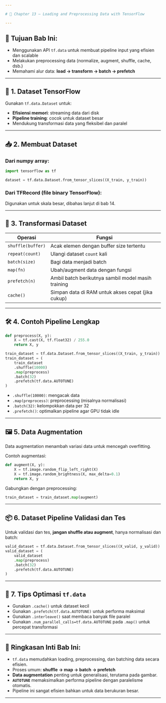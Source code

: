 ```yaml
---

# 📘 Chapter 13 – Loading and Preprocessing Data with TensorFlow

---
```


## 🎯 Tujuan Bab Ini:

* Menggunakan API `tf.data` untuk membuat pipeline input yang efisien dan scalable
* Melakukan preprocessing data (normalize, augment, shuffle, cache, dsb.)
* Memahami alur data: **load → transform → batch → prefetch**

---

## 🔢 1. Dataset TensorFlow

Gunakan `tf.data.Dataset` untuk:

* **Efisiensi memori**: streaming data dari disk
* **Pipeline training**: cocok untuk dataset besar
* Mendukung transformasi data yang fleksibel dan paralel

---

## 📥 2. Membuat Dataset

### Dari numpy array:

```python
import tensorflow as tf

dataset = tf.data.Dataset.from_tensor_slices((X_train, y_train))
```

### Dari TFRecord (file binary TensorFlow):

Digunakan untuk skala besar, dibahas lanjut di bab 14.

---

## 🔄 3. Transformasi Dataset

| Operasi           | Fungsi                                             |
| ----------------- | -------------------------------------------------- |
| `shuffle(buffer)` | Acak elemen dengan buffer size tertentu            |
| `repeat(count)`   | Ulangi dataset `count` kali                        |
| `batch(size)`     | Bagi data menjadi batch                            |
| `map(fn)`         | Ubah/augment data dengan fungsi                    |
| `prefetch(n)`     | Ambil batch berikutnya sambil model masih training |
| `cache()`         | Simpan data di RAM untuk akses cepat (jika cukup)  |

---

## 🛠️ 4. Contoh Pipeline Lengkap

```python
def preprocess(X, y):
    X = tf.cast(X, tf.float32) / 255.0
    return X, y

train_dataset = tf.data.Dataset.from_tensor_slices((X_train, y_train))
train_dataset = (
    train_dataset
    .shuffle(10000)
    .map(preprocess)
    .batch(32)
    .prefetch(tf.data.AUTOTUNE)
)
```

* `.shuffle(10000)`: mengacak data
* `.map(preprocess)`: preprocessing (misalnya normalisasi)
* `.batch(32)`: kelompokkan data per 32
* `.prefetch()`: optimalkan pipeline agar GPU tidak idle

---

## 🖼️ 5. Data Augmentation

Data augmentation menambah variasi data untuk mencegah overfitting.

Contoh augmentasi:

```python
def augment(X, y):
    X = tf.image.random_flip_left_right(X)
    X = tf.image.random_brightness(X, max_delta=0.1)
    return X, y
```

Gabungkan dengan preprocessing:

```python
train_dataset = train_dataset.map(augment)
```

---

## 📦 6. Dataset Pipeline Validasi dan Tes

Untuk validasi dan tes, **jangan shuffle atau augment**, hanya normalisasi dan batch:

```python
valid_dataset = tf.data.Dataset.from_tensor_slices((X_valid, y_valid))
valid_dataset = (
    valid_dataset
    .map(preprocess)
    .batch(32)
    .prefetch(tf.data.AUTOTUNE)
)
```

---

## 🧠 7. Tips Optimasi `tf.data`

* Gunakan `.cache()` untuk dataset kecil
* Gunakan `.prefetch(tf.data.AUTOTUNE)` untuk performa maksimal
* Gunakan `.interleave()` saat membaca banyak file paralel
* Gunakan `.num_parallel_calls=tf.data.AUTOTUNE` pada `.map()` untuk percepat transformasi

---

## 📑 Ringkasan Inti Bab Ini:

* `tf.data` memudahkan loading, preprocessing, dan batching data secara efisien.
* Proses umum: **shuffle → map → batch → prefetch**
* **Data augmentation** penting untuk generalisasi, terutama pada gambar.
* **`AUTOTUNE`** memaksimalkan performa pipeline dengan paralelisme otomatis.
* Pipeline ini sangat efisien bahkan untuk data berukuran besar.

---
